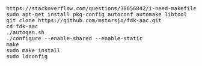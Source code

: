 <pre>
https://stackoverflow.com/questions/38656842/i-need-makefile-for-fdk-aac
sudo apt-get install pkg-config autoconf automake libtool
git clone https://github.com/mstorsjo/fdk-aac.git
cd fdk-aac
./autogen.sh
./configure --enable-shared --enable-static
make
sudo make install
sudo ldconfig

</pre>
